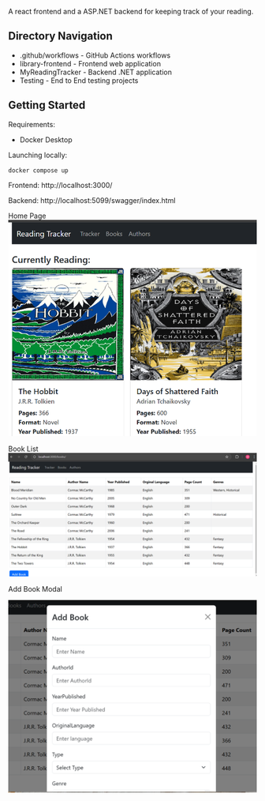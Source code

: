 A react frontend and a ASP.NET backend for keeping track of your reading.

## Directory Navigation

* .github/workflows - GitHub Actions workflows
* library-frontend - Frontend web application
* MyReadingTracker - Backend .NET application
* Testing - End to End testing projects
## Getting Started

Requirements:

* Docker Desktop

Launching locally:

```
docker compose up
```

Frontend: http://localhost:3000/

Backend: http://localhost:5099/swagger/index.html

Home Page
![](img/home.png? "Home")

Book List
![](img/books.png "Book List")

Add Book Modal

![](img/modal.png "Modal")
